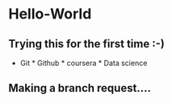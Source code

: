 # Hello-World
## Trying this for the first time :-)
* Git * Github * coursera * Data science
## Making a branch request....
